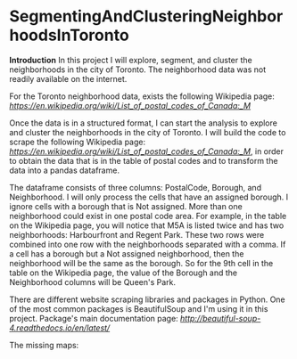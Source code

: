 # SegmentingAndClusteringNeighborhoodsInToronto

**Introduction**
In this project I will explore, segment, and cluster the neighborhoods in the city of Toronto. The neighborhood data was not readily available on the internet.

For the Toronto neighborhood data, exists the following Wikipedia page: *https://en.wikipedia.org/wiki/List_of_postal_codes_of_Canada:_M*

Once the data is in a structured format, I can start the analysis to explore and cluster the neighborhoods in the city of Toronto. 
I will build the code to scrape the following Wikipedia page: *https://en.wikipedia.org/wiki/List_of_postal_codes_of_Canada:_M*, 
in order to obtain the data that is in the table of postal codes and to transform the data into a pandas dataframe.

The dataframe consists of three columns: PostalCode, Borough, and Neighborhood. I will only process the cells that have an assigned borough. 
I ignore cells with a borough that is Not assigned. More than one neighborhood could exist in one postal code area. 
For example, in the table on the Wikipedia page, you will notice that M5A is listed twice and has two neighborhoods: Harbourfront and Regent Park. 
These two rows were combined into one row with the neighborhoods separated with a comma. 
If a cell has a borough but a Not assigned neighborhood, then the neighborhood will be the same as the borough. 
So for the 9th cell in the table on the Wikipedia page, the value of the Borough and the Neighborhood columns will be Queen's Park.

There are different website scraping libraries and packages in Python. One of the most common packages is BeautifulSoup and I'm using it in this project. 
Package's main documentation page: *http://beautiful-soup-4.readthedocs.io/en/latest/*

The missing maps:
